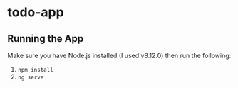 # todo-app

## Running the App

Make sure you have Node.js installed (I used v8.12.0) then run the following:

1. `npm install`
2. `ng serve`
